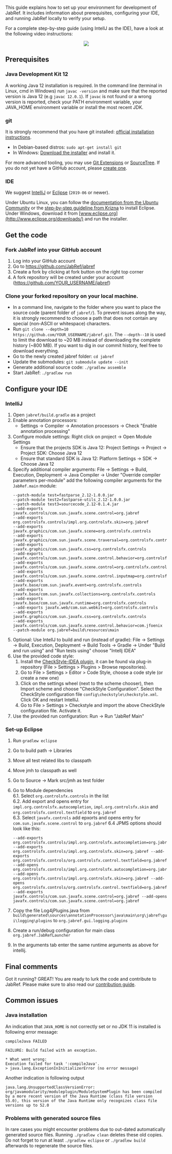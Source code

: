 This guide explains how to set up your environment for development of JabRef. It includes information about prerequisites, configuring your IDE, and running JabRef locally to verify your setup.

For a complete step-by-step guide (using IntellJ as the IDE), have a look at the following video instructions:
<p align="center">
  <a href="http://www.youtube.com/watch?v=FeQpygT0314"><img src="http://img.youtube.com/vi/FeQpygT0314/0.jpg" /></a>
</p>

## Prerequisites

### Java Development Kit 12
A working Java 12 installation is required. In the command line (terminal in Linux, cmd in Windows) run `javac -version` and make sure that the reported version is Java 12 (e.g `javac 12.0.1`). If `javac` is not found or a wrong version is reported, check your PATH environment variable, your JAVA_HOME environment variable or install the most recent JDK.

### git
It is strongly recommend that you have git installed: [official installation instructions](https://git-scm.com/book/en/v2/Getting-Started-Installing-Git). 
* In Debian-based distros: `sudo apt-get install git`
* In Windows: [Download the installer](http://git-scm.com/download/win) and install it.

For more advanced tooling, you may use [Git Extensions](http://gitextensions.github.io/) or [SourceTree](https://www.sourcetreeapp.com/).
If you do not yet have a GitHub account, please [create one](https://github.com/join).

### IDE

We suggest [IntelliJ](https://www.jetbrains.com/idea/) or [Eclipse](https://eclipse.org/) (`2019-06` or newer).

Under Ubuntu Linux, you can follow the [documentation from the Ubuntu Community](https://help.ubuntu.com/community/EclipseIDE#Download_Eclipse) or the [step-by-step guideline from Krizna](www.krizna.com/ubuntu/install-eclipse-in-ubuntu-12-04/) to install Eclipse. Under Windows, download it from [www.eclipse.org](http://www.eclipse.org/downloads/) and run the installer.

## Get the code

### Fork JabRef into your GitHub account

1. Log into your GitHub account
2. Go to https://github.com/JabRef/jabref 
3. Create a fork by clicking at fork button on the right top corner
4. A fork repository will be created under your account (https://github.com/YOUR_USERNAME/jabref)

### Clone your forked repository on your local machine.

* In a command line, navigate to the folder where you want to place the source code (parent folder of `jabref/`). To prevent issues along the way, it is strongly recommend to choose a path that does not contain any special (non-ASCII or whitespace) characters.
* Run `git clone --depth=10 https://github.com/YOUR_USERNAME/jabref.git`. The `--depth--10` is used to limit the download to ~20 MB instead of downloading the complete history (~800 MB). If you want to dig in our commit history, feel free to download everything.
* Go to the newly created jabref folder: `cd jabref`
* Update the submodules: `git submodule update --init`
* Generate additional source code: `./gradlew assemble`
* Start JabRef: `./gradlew run`

## Configure your IDE

### IntelliJ
1. Open `jabref/build.gradle` as a project
2. Enable annotation processors:
   * Settings -> Compiler -> Annotation processors -> Check "Enable annotation processing"
3. Configure module settings: Right click on project -> Open Module Settings
   * Ensure that the projects SDK is Java 12: Project Settings -> Project -> Project SDK: Choose Java 12
   * Ensure that standard SDK is Java 12: Platform Settings -> SDK -> Choose Java 12
4. Specify additional compiler arguments: File -> Settings -> Build, Execution, Deployment -> Java Compiler -> Under "Override compiler parameters per-module" add the following compiler arguments for the `JabRef.main` module:
   ```batch
   --patch-module test=fastparse_2.12-1.0.0.jar
   --patch-module test2=fastparse-utils_2.12-1.0.0.jar
   --patch-module test3=sourcecode_2.12-0.1.4.jar
   --add-exports javafx.controls/com.sun.javafx.scene.control=org.jabref
   --add-exports org.controlsfx.controls/impl.org.controlsfx.skin=org.jabref
   --add-exports javafx.graphics/com.sun.javafx.scene=org.controlsfx.controls
   --add-exports javafx.graphics/com.sun.javafx.scene.traversal=org.controlsfx.controls
   --add-exports javafx.graphics/com.sun.javafx.css=org.controlsfx.controls
   --add-exports javafx.controls/com.sun.javafx.scene.control.behavior=org.controlsfx.controls
   --add-exports javafx.controls/com.sun.javafx.scene.control=org.controlsfx.controls
   --add-exports javafx.controls/com.sun.javafx.scene.control.inputmap=org.controlsfx.controls
   --add-exports javafx.base/com.sun.javafx.event=org.controlsfx.controls
   --add-exports javafx.base/com.sun.javafx.collections=org.controlsfx.controls
   --add-exports javafx.base/com.sun.javafx.runtime=org.controlsfx.controls
   --add-exports javafx.web/com.sun.webkit=org.controlsfx.controls
   --add-exports javafx.graphics/com.sun.javafx.css=org.controlsfx.controls
   --add-exports javafx.controls/com.sun.javafx.scene.control.behavior=com.jfoenix
   --patch-module org.jabref=build\resources\main
   ```
4. Optional: Use IntellJ to build and run (instead of gradle): File -> Settings -> Build, Execution, Deployment ->  Build Tools -> Gradle -> Under "Build and run using" and "Run tests using" choose "Intellj IDEA"
5. Use the provided code style: 
   1. Install the [CheckStyle-IDEA plugin](http://plugins.jetbrains.com/plugin/1065?pr=idea), it can be found via plug-in repository (File > Settings > Plugins > Browse repositories).
   2. Go to File > Settings > Editor > Code Style, choose a code style (or create a new one) 
   3. Click on the settings wheel (next to the scheme chooser), then Import scheme and choose "CheckStyle Configuration". Select the CheckStyle configuration file `config\checkstyle\checkstyle.xml`. Click OK and restart IntelliJ.
   4. Go to File > Settings > Checkstyle and import the above CheckStyle configuration file. Activate it.
6. Use the provided run configuration: Run -> Run "JabRef Main"

### Set-up Eclipse
1. Run `gradlew eclipse`
2. Go to build path  -> Libraries
3. Move all test related libs to classpath
4. Move jmh to classpath as well
5. Go to Source -> Mark src/jmh as test folder
6. Go to Module dependencies   
   6.1. Select `org.controlsfx.controls` in the list  
   6.2. Add export and opens entry  for `impl.org.controlsfx.autocompletion`, `impl.org.controlsfx.skin` and `org.controlsfx.control.textfield` to `org.jabref`  
   6.3. Select `javafx.controls` add epxorts and opens entry for `com.sun.javafx.scene.control`  to `org.jabref`
   6.4 JPMS options should look like this:
      ```
      --add-exports org.controlsfx.controls/impl.org.controlsfx.autocompletion=org.jabref --add-exports org.controlsfx.controls/impl.org.controlsfx.skin=org.jabref --add-exports org.controlsfx.controls/org.controlsfx.control.textfield=org.jabref --add-opens org.controlsfx.controls/impl.org.controlsfx.autocompletion=org.jabref --add-opens org.controlsfx.controls/impl.org.controlsfx.skin=org.jabref --add-opens org.controlsfx.controls/org.controlsfx.control.textfield=org.jabref --add-exports javafx.controls/com.sun.javafx.scene.control=org.jabref --add-opens javafx.controls/com.sun.javafx.scene.control=org.jabref
      ```

7. Copy the file Log4jPlugins.java from `build\generated\sources\annotationProcessor\java\main\org\jabref\gui\logging\plugins` to `org.jabref.gui.logging.plugins`
8. Create a run/debug configuration for main class `org.jabref.JabRefLauncher` 
9. In the arguments tab enter the same runtime arguments as above for intellij.

## Final comments

Got it running? GREAT! You are ready to lurk the code and contribute to JabRef. Please make sure to also read our [contribution guide](https://github.com/JabRef/jabref/blob/master/CONTRIBUTING.md).

## Common issues

### Java installation
An indication that `JAVA_HOME` is not correctly set or no JDK 11 is installed is following error message:

```
compileJava FAILED

FAILURE: Build failed with an exception.

* What went wrong:
Execution failed for task ':compileJava'.
> java.lang.ExceptionInInitializerError (no error message)
```

Another indication is following output

    java.lang.UnsupportedClassVersionError: org/javamodularity/moduleplugin/ModuleSystemPlugin has been compiled by a more recent version of the Java Runtime (class file version 55.0), this version of the Java Runtime only recognizes class file versions up to 52.0

### Problems with generated source files
 In rare cases you might encounter problems due to out-dated automatically generated source files. Running `./gradlew clean` deletes these old copies. Do not forget to run at least `./gradlew eclipse` or `./gradlew build` afterwards to regenerate the source files.

